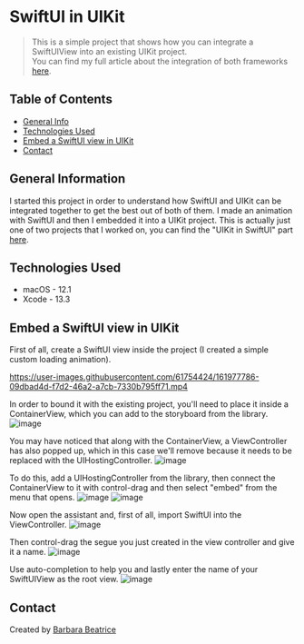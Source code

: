 # SwiftUI in UIKit
> This is a simple project that shows how you can integrate a SwiftUIView into an existing UIKit project.  
> You can find my full article about the integration of both frameworks [here](https://medium.com/@barbarabeatrice95/swiftui-or-uikit-did-you-mean-swiftuikit-6eeb115c5e59).

## Table of Contents
* [General Info](#general-information)
* [Technologies Used](#technologies-used)
* [Embed a SwiftUI view in UIKit](#embed-a-swiftui-view-in-uikit)
* [Contact](#contact)

## General Information
I started this project in order to understand how SwiftUI and UIKit can be integrated together to get the best out of both of them. 
I made an animation with SwiftUI and then I embedded it into a UIKit project.
This is actually just one of two projects that I worked on, you can find the "UIKit in SwiftUI" part [here](https://github.com/BarbaraBeatrice/UIKit-in-SwiftUI).

## Technologies Used
- macOS - 12.1
- Xcode - 13.3

## Embed a SwiftUI view in UIKit
First of all, create a SwiftUI view inside the project (I created a simple custom loading animation).

https://user-images.githubusercontent.com/61754424/161977786-09dbad4d-f7d2-46a2-a7cb-7330b795ff71.mp4


In order to bound it with the existing project, you'll need to place it inside a ContainerView, which you can add to the storyboard from the library.
![image](https://user-images.githubusercontent.com/61754424/161979063-2c600872-0d55-4f0f-b527-f3c547bb7f91.png)


You may have noticed that along with the ContainerView, a ViewController has also popped up, which in this case we'll remove because it needs to be replaced with the UIHostingController.
![image](https://user-images.githubusercontent.com/61754424/161979213-06b3412f-458b-40c7-aadc-a57ada4480b8.png)


To do this, add a UIHostingController from the library, then connect the ContainerView to it with control-drag and then select "embed" from the menu that opens.
![image](https://user-images.githubusercontent.com/61754424/161979263-732304f7-c4d6-4f39-aa82-aefc78b48d41.png)
![image](https://user-images.githubusercontent.com/61754424/161979341-37fe7357-b0b7-4ae6-86ba-208e1918c223.png)


Now open the assistant and, first of all, import SwiftUI into the ViewController. 
![image](https://user-images.githubusercontent.com/61754424/161979424-87980cb8-2b58-4140-a0d1-1da71caeb7da.png)


Then control-drag the segue you just created in the view controller and give it a name.
![image](https://user-images.githubusercontent.com/61754424/161979493-2ebae202-1da3-4008-9f72-e0754bc7585a.png)


Use auto-completion to help you and lastly enter the name of your SwiftUIView as the root view.
![image](https://user-images.githubusercontent.com/61754424/161979553-2c2b05cc-9ff2-4921-9240-1dec1f2a383c.png)



## Contact
Created by [Barbara Beatrice](https://github.com/BarbaraBeatrice)

